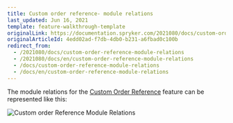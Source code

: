 ```yaml
---
title: Custom order reference- module relations
last_updated: Jun 16, 2021
template: feature-walkthrough-template
originalLink: https://documentation.spryker.com/2021080/docs/custom-order-reference-module-relations
originalArticleId: 4edd02ad-f7db-4db0-b231-a6fbad0c100b
redirect_from:
  - /2021080/docs/custom-order-reference-module-relations
  - /2021080/docs/en/custom-order-reference-module-relations
  - /docs/custom-order-reference-module-relations
  - /docs/en/custom-order-reference-module-relations
---
```


The module relations for the [Custom Order Reference](/docs/scos/user/features/{{page.version}}/order-management-feature-overview/custom-order-reference-overview.html) feature can be represented like this:

![Custom order Reference Module Relations](https://confluence-connect.gliffy.net/embed/image/48319fea-1661-457f-9b4f-b8029dea8e70.png?utm_medium=live&utm_source=custom)
